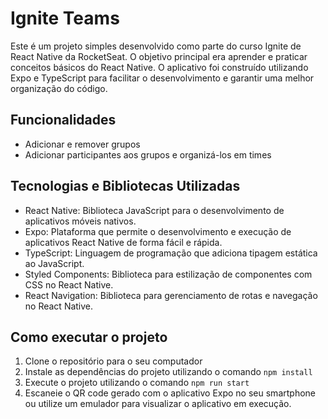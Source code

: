# Ignite Teams
Este é um projeto simples desenvolvido como parte do curso Ignite de React Native da RocketSeat. O objetivo principal era aprender e praticar conceitos básicos do React Native. O aplicativo foi construído utilizando Expo e TypeScript para facilitar o desenvolvimento e garantir uma melhor organização do código.

## Funcionalidades
- Adicionar e remover grupos
- Adicionar participantes aos grupos e organizá-los em times

## Tecnologias e Bibliotecas Utilizadas
- React Native: Biblioteca JavaScript para o desenvolvimento de aplicativos móveis nativos.
- Expo: Plataforma que permite o desenvolvimento e execução de aplicativos React Native de forma fácil e rápida.
- TypeScript: Linguagem de programação que adiciona tipagem estática ao JavaScript.
- Styled Components: Biblioteca para estilização de componentes com CSS no React Native.
- React Navigation: Biblioteca para gerenciamento de rotas e navegação no React Native.

## Como executar o projeto
1. Clone o repositório para o seu computador
2. Instale as dependências do projeto utilizando o comando `npm install`
3. Execute o projeto utilizando o comando `npm run start`
4. Escaneie o QR code gerado com o aplicativo Expo no seu smartphone ou utilize um emulador para visualizar o aplicativo em execução.